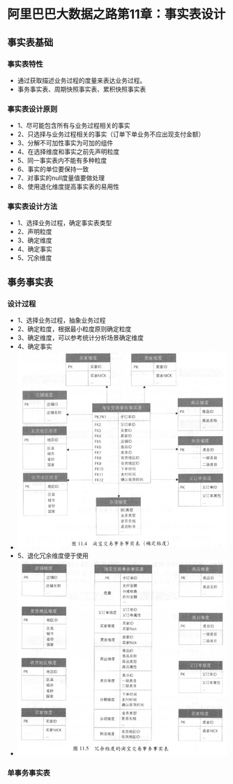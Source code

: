 <head>
<link href = '../../css/notestyle.css' rel = 'stylesheet' type = 'text/css'>
</head>

# 阿里巴巴大数据之路第11章：事实表设计

## 事实表基础
### 事实表特性
* 通过获取描述业务过程的度量来表达业务过程。
* 事务事实表、周期快照事实表、累积快照事实表
### 事实表设计原则
* 1、尽可能包含所有与业务过程相关的事实
* 2、只选择与业务过程相关的事实（订单下单业务不应出现支付金额）
* 3、分解不可加性事实为可加的组件
* 4、在选择维度和事实之前先声明粒度
* 5、同一事实表内不能有多种粒度
* 6、事实的单位要保持一致
* 7、对事实的null度量值要做处理
* 8、使用退化维度提高事实表的易用性
### 事实表设计方法
* 1、选择业务过程，确定事实表类型
* 2、声明粒度
* 3、确定维度
* 4、确定事实
* 5、冗余维度
## 事务事实表
### 设计过程
* 1、选择业务过程，抽象业务过程
* 2、确定粒度，根据最小粒度原则确定粒度
* 3、确定维度，可以参考统计分析场景确定维度
* 4、确定事实
* ![202306130](../../file/p/202306130.png)
* 5、退化冗余维度便于使用
* ![202306131](../../file/p/202306131.png)
### 单事务事实表
